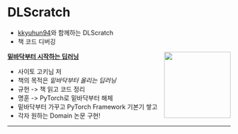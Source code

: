 # DLScratch
- [kkyuhun94](https://github.com/kkyuhun94)와 함께하는 DLScratch
- 책 코드 디버깅


<img src="https://github.com/WegraLee/deep-learning-from-scratch/blob/master/cover_image.jpg" width="150" align=right>

[**밑바닥부터 시작하는 딥러닝**](https://github.com/WegraLee/deep-learning-from-scratch)

- 사이토 고키님 저
- 책의 목적은 *밑바닥부터 올리는 딥러닝*
- 규헌 -> 책 읽고 코드 정리
- 명훈 -> PyTorch로 밑바닥부터 해체
- 밑바닥부터 가꾸고 PyTorch Framework 기본기 쌓고
- 각자 원하는 Domain 논문 구현!
---
